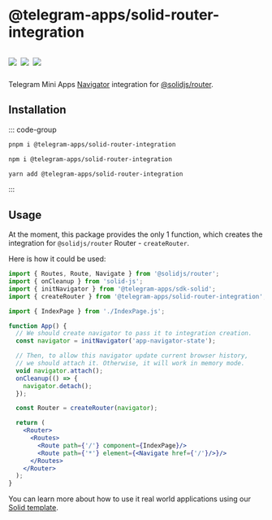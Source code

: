 # @telegram-apps/solid-router-integration

<p style="display: inline-flex; gap: 8px">
  <a href="https://npmjs.com/package/@telegram-apps/solid-router-integration">
    <img src="https://img.shields.io/npm/v/@telegram-apps/solid-router-integration?logo=npm"/>
  </a>
  <img src="https://img.shields.io/bundlephobia/minzip/@telegram-apps/solid-router-integration"/>
  <a href="https://github.com/Telegram-Mini-Apps/telegram-apps/tree/master/packages/solid-router-integration">
    <img src="https://img.shields.io/badge/source-black?logo=github"/>
  </a>
</p>

Telegram Mini Apps [Navigator](telegram-apps-sdk/navigation.md) integration
for [@solidjs/router](https://www.npmjs.com/package/@solidjs/router).

## Installation

::: code-group

```bash [pnpm]
pnpm i @telegram-apps/solid-router-integration
```

```bash [npm]
npm i @telegram-apps/solid-router-integration
```

```bash [yarn]
yarn add @telegram-apps/solid-router-integration
```

:::

## Usage

At the moment, this package provides the only 1 function, which creates the integration for
`@solidjs/router` Router - `createRouter`.

Here is how it could be used:

```jsx
import { Routes, Route, Navigate } from '@solidjs/router';
import { onCleanup } from 'solid-js';
import { initNavigator } from '@telegram-apps/sdk-solid';
import { createRouter } from '@telegram-apps/solid-router-integration';

import { IndexPage } from './IndexPage.js';

function App() {
  // We should create navigator to pass it to integration creation.
  const navigator = initNavigator('app-navigator-state');

  // Then, to allow this navigator update current browser history, 
  // we should attach it. Otherwise, it will work in memory mode.
  void navigator.attach();
  onCleanup(() => {
    navigator.detach();
  });

  const Router = createRouter(navigator);

  return (
    <Router>
      <Routes>
        <Route path={'/'} component={IndexPage}/>
        <Route path={'*'} element={<Navigate href={'/'}/>}/>
      </Routes>
    </Router>
  );
}
```

You can learn more about how to use it real world applications using
our [Solid template](https://github.com/Telegram-Mini-Apps/solidjs-template).

